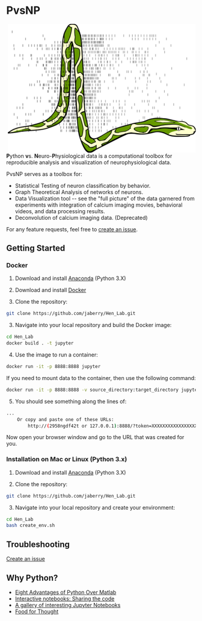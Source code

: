 PvsNP
=======
<img src="python_action_potential.png" width="500" align="right">

<b>P</b>ython <b>v</b>s. <b>N</b>euro-<b>P</b>hysiological data is a computational toolbox for reproducible analysis and visualization of neurophysiological data.

PvsNP serves as a toolbox for:
* Statistical Testing of neuron classification by behavior.
* Graph Theoretical Analysis of networks of neurons.
* Data Visualization tool -- see the "full picture" of the data garnered from experiments with integration of calcium imaging movies, behavioral videos, and data processing results.
* Deconvolution of calcium imaging data. (Deprecated)

For any feature requests, feel free to [create an issue](https://help.github.com/articles/creating-an-issue/).

## Getting Started

### Docker

1. Download and install [Anaconda](https://docs.anaconda.com/anaconda/install/) (Python 3.X)

2. Download and install [Docker](https://www.docker.com/get-started)

3. Clone the repository:
```bash
git clone https://github.com/jaberry/Hen_Lab.git
```

3. Navigate into your local repository and build the Docker image:
```bash
cd Hen_Lab
docker build . -t jupyter
```

4. Use the image to run a container:
```bash
docker run -it -p 8888:8888 jupyter
```

If you need to mount data to the container, then use the following command:
```bash
docker run -it -p 8888:8888 -v source_directory:target_directory jupyter
```

5. You should see something along the lines of:
```bash
...
    Or copy and paste one of these URLs:
        http://(2958ngdf42t or 127.0.0.1):8888/?token=XXXXXXXXXXXXXXXXXXXXXXXXXXXXXXXXXXXXXXXXX
```

Now open your browser window and go to the URL that was created for you.

### Installation on Mac or Linux (Python 3.x)

1. Download and install [Anaconda](https://docs.anaconda.com/anaconda/install/) (Python 3.X)

2. Clone the repository:
```bash
git clone https://github.com/jaberry/Hen_Lab.git
```

3. Navigate into your local repository and create your environment:
```bash
cd Hen_Lab
bash create_env.sh
```

## Troubleshooting

[Create an issue](https://help.github.com/articles/creating-an-issue/)


## Why Python?
- [Eight Advantages of Python Over Matlab](http://phillipmfeldman.org/Python/Advantages_of_Python_Over_Matlab.html)
- [Interactive notebooks: Sharing the code](https://www.nature.com/news/interactive-notebooks-sharing-the-code-1.16261)
- [A gallery of interesting Jupyter Notebooks](https://github.com/jupyter/jupyter/wiki/A-gallery-of-interesting-Jupyter-Notebooks)
- [Food for Thought](https://www.theatlantic.com/science/archive/2018/04/the-scientific-paper-is-obsolete/556676/)
